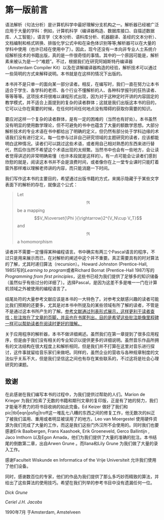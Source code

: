 # 第一版前言

语法解析（句法分析）是计算机科学中最好理解分支机构之一。解析器已经被广泛应用于大量的学科︰例如，计算机科学（编译器构造、数据库接口、自描述数据库、人工智能），语言学（文本分析、语料库分析、机器翻译、圣经的文本分析）、文档编制和格式转换、排版化学公式中和在染色体识别等等;解析器可以在大量的学科中使用（也许已经在使用中了）。因此，现今还没有一本向非专业人士系统介绍解析技术的书籍出版，真的是一件很奇怪的事情。其中的一个原因可能是，解析素来被认为是一个“难题”。不过，根据我们在研究阿姆斯特丹编译器（Amsterdam Compiler Kit）以及在讲解编译器构造的经验，解析技术可以通过一些简明的方式来解释说明。本书就是在这样的情况下出版的。

本书并不是只单一的面向某一部分读者。相反，在编写时，我们一直在努力让本书适合于学生、各学科的老师、各个行业不懂解析的人、各种科学报刊的狂热读者、等等等等。这项技术将很难以课程形式出现，因为对于这种定时开讲的内容固定的教学模式，并不适合上面提到的复杂的读者群体；这就是我们出版这本书的目的，它可以让你在需要的时候，在任何时间任何地点没有障碍的获取你需要的知识。

要应对这样一个复杂的读者群体，是有一定的困难的（当然也有好处）。本书虽然没有明显的使用数学理论，但不可避免的书中也蕴含了大量的额数学思想。大部分解析技术的专业术语在书中都给出了明确的定义，但仍然有部分处于学科边缘的术语我们没有进行定义。每一位参与过非自己研究领域的主题研究的读者，应该都能明白这种情况。读者们可以跳过这些术语，或者用自己相对熟悉的东西来进行替代，然后你当然不希望这个术语出现的太频繁。当然书中也会有一些地方，会让读者觉得讲述的非常明确易懂（也许本段就是这样的）。有一点可能会让读者们感到欣慰的就是，阅读这本书并不会是浪费时间，或者像你在上一堂专业课时只能盯着窗外那样难以理解老师讲的内容，而只能消磨一下时间。

我们写作这本书的主要目的，希望通过出版书籍的方式，来揭示隐藏于于某些文字表面下的解析的存在，就像这个公式：
> Let $$\Re$$ be a mapping $$V_N\overset{\Phi }{\rightarrow}2^{V_N\cup V_T}$$ and $$\Re$$ a homomorphism

读者并不需要一定懂得某种编程语言。书中确实有两三个Pascal语言的程序，不过只是用来展示而已，在对解析的阐述中这个并不重要。真正需要具有的时对算法的了解，尤其时递归算法（recursion）。Howard Johnston (Prentice-Hall, 1985)写的*Learning to program*或者Richard Bornat (Prentice-Hall 1987)写的*Programming from first principles*，这些书已经为我们提供了足够多的知识储备（虽然似乎有些过分的详细了）。选择Pascal，是因为这差不多是唯一一门在计算机领域之外被使用的编程语言了。

结尾处符的大量参考文献应该是本书的一大特色了。对参考文献感兴趣的读者可能比我们预期的还要多，尤其是对本书中所提及的某些领域有所了解的读者，不管是不是通过这本书所产生的了解。<u>参考文献通过列表形式展示，这样更利于读者查找；批注放在了文章的页脚，并且也在书尾列出，目的是希望这些批注能像里程碑一样可以帮助读者在阅读时更好的理解。</u>

关于应用程序的解析器，本书不做详细阐述。虽然我们在第一章提到了很多应用程序，但是由于我们没有相关的专业知识以提供更多的详细说明。虽然音乐作品所拥有的文法结构在很大程度上和解析相同，但是我们并不打算在这里对音乐进行探讨，这件事就留给音乐家们来做吧。同样的，虽然企业的营收与各种规章制度的文法似乎关系不大，但是我们坚信这之间也有存在某些联系的，不过这将是社会心理研究的课题。

## 致谢
在此感谢在我们编写本书的过程中，为我们提供过帮助的人们。Marion de Krieger 为我们检索了无数的书籍和期刊文章的复印版，正是有了她的努力，我们才能毫不费力的将书目收纳的如此完备。Ed Keizer 做好了我们和pic|tbl|eqn|psfig|troff这一堆乱七八糟的东西之间的修复工作，他无数次的纠正了被我们滥用、重用或者明显被误用了的地方。Leo van Moergestel 使用硬件资源为我们完成了大量的工作，而这是我们这些门外汉所不会使用的。同时我们也要感谢Erik Baalbergen, Frans Kaashoek, Erik Groeneveld, Gerco Ballintijn , Jaco Imthorn 以及Egon Amada，他们为我们提供了大量的准确的批注。本书结尾的倒数第二章，出自Arwen Grune 。而Ilana和Lily Grune 为我们做了大量的录入工作。

感谢Faculteit Wiskunde en Informatica of the Vrije Universiteit 允许我们使用了他们设备。

同时，感谢数百位的专家，他们的作品为我们提供了那么多巧妙而精致的算法，并给出了这些算法的使用技巧。希望在我们列举的参考书目中没有遗漏任何一位。

*Dick Grune*

*Ceriel J.H. Jacobs*

1990年7月 于Amsterdam, Amstelveen